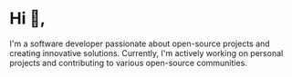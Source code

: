 # Hi 👋,

I'm a software developer passionate about open-source projects and creating innovative solutions. Currently, I'm actively working on personal projects and contributing to various open-source communities.
